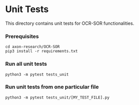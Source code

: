 # Unit Tests

This directory contains unit tests for OCR-SOR functionalities.

### Prerequisites

```shell
cd axon-research/OCR-SOR
pip3 install -r requirements.txt
```

### Run all unit tests

```shell
python3 -m pytest tests_unit
```

### Run unit tests from one particular file

```shell
python3 -m pytest tests_unit/[MY_TEST_FILE].py
```